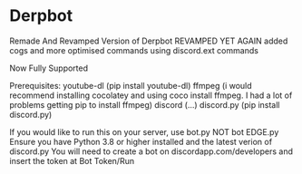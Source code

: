 # Derpbot

Remade And Revamped Version of Derpbot
REVAMPED YET AGAIN
added cogs and more optimised commands using discord.ext commands

Now Fully Supported

Prerequisites:
youtube-dl (pip install youtube-dl)
ffmpeg (i would recommend installing cocolatey and using coco install ffmpeg. I had a lot of problems getting pip to install ffmpeg)
discord (...)
discord.py (pip install discord.py)

If you would like to run this on your server, use bot.py NOT bot EDGE.py
Ensure you have Python 3.8 or higher installed and the latest verion of discord.py
You will need to create a bot on discordapp.com/developers and insert the token at Bot Token/Run
